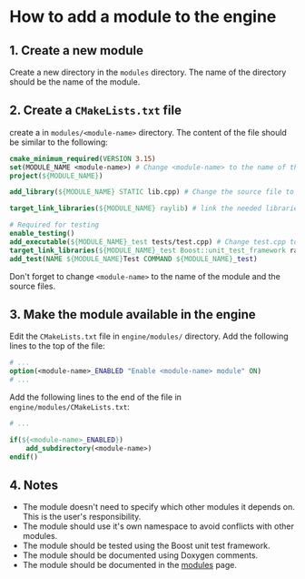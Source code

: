 
# How to add a module to the engine

## 1. Create a new module

Create a new directory in the `modules` directory. The name of the directory should be the name of the module.

## 2. Create a `CMakeLists.txt` file

create a in `modules/<module-name>` directory. The content of the file should be similar to the following:

```cmake
cmake_minimum_required(VERSION 3.15)
set(MODULE_NAME <module-name>) # Change <module-name> to the name of the module
project(${MODULE_NAME})

add_library(${MODULE_NAME} STATIC lib.cpp) # Change the source file to the source file of the module

target_link_libraries(${MODULE_NAME} raylib) # link the needed libraries (ex: raylib, boost, etc...)

# Required for testing
enable_testing()
add_executable(${MODULE_NAME}_test tests/test.cpp) # Change test.cpp to the name of the test
target_link_libraries(${MODULE_NAME}_test Boost::unit_test_framework raylib)
add_test(NAME ${MODULE_NAME}Test COMMAND ${MODULE_NAME}_test)
```
Don't forget to change `<module-name>` to the name of the module and the source files.

## 3. Make the module available in the engine

Edit the `CMakeLists.txt` file in `engine/modules/` directory. Add the following lines to the top of the file:

```cmake
# ...
option(<module-name>_ENABLED "Enable <module-name> module" ON)
# ...
```

Add the following lines to the end of the file in `engine/modules/CMakeLists.txt`:

```cmake
# ...

if(${<module-name>_ENABLED})
    add_subdirectory(<module-name>)
endif()
```

## 4. Notes

- The module doesn't need to specify which other modules it depends on. This is the user's responsibility.
- The module should use it's own namespace to avoid conflicts with other modules.
- The module should be tested using the Boost unit test framework.
- The module should be documented using Doxygen comments.
- The module should be documented in the [modules](./modules.md) page.